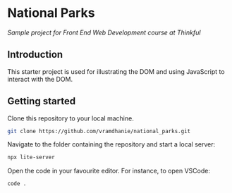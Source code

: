 # National Parks

_Sample project for Front End Web Development course at Thinkful_

## Introduction

This starter project is used for illustrating the DOM and using JavaScript to interact with the DOM.

## Getting started

Clone this repository to your local machine.

```bash
git clone https://github.com/vramdhanie/national_parks.git
```

Navigate to the folder containing the repository and start a local server:

```bash
npx lite-server
```

Open the code in your favourite editor. For instance, to open VSCode:

```bash
code .
```
